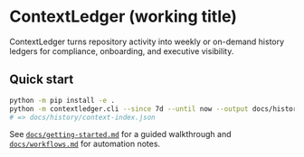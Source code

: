 # ContextLedger (working title)

ContextLedger turns repository activity into weekly or on-demand history ledgers for compliance, onboarding, and executive visibility.

## Quick start
```bash
python -m pip install -e .
python -m contextledger.cli --since 7d --until now --output docs/history --debug-scan
# => docs/history/context-index.json
```

See [`docs/getting-started.md`](docs/getting-started.md) for a guided walkthrough
and [`docs/workflows.md`](docs/workflows.md) for automation notes.
